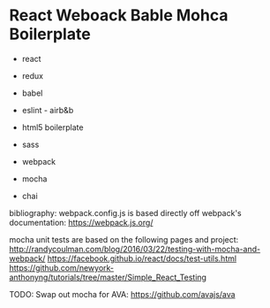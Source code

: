 # React Weboack Bable Mohca Boilerplate

- react
- redux

- babel
- eslint - airb&b
- html5 boilerplate
- sass
- webpack
- mocha
- chai

bibliography:
webpack.config.js is based directly off webpack's documentation:
https://webpack.js.org/

mocha unit tests are based on the following pages and project:
http://randycoulman.com/blog/2016/03/22/testing-with-mocha-and-webpack/
https://facebook.github.io/react/docs/test-utils.html
https://github.com/newyork-anthonyng/tutorials/tree/master/Simple_React_Testing

TODO:
Swap out mocha for AVA: https://github.com/avajs/ava
